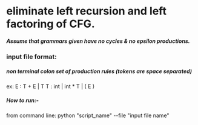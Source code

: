 # eliminate left recursion and left factoring of CFG.
 
 ##### Assume that grammars given have no cycles & no epsilon productions.
 
 ### input file format:
 #####   non terminal colon set of production rules (tokens are space separated) 
 ex:
 E : T + E | T
 T : int | int * T | ( E )
##### How to run:-

   from command line:
   python "script_name"  --file "input file name"